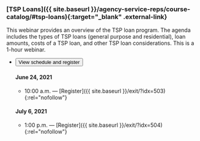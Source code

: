 ### [TSP Loans]({{ site.baseurl }}/agency-service-reps/course-catalog/#tsp-loans){:target="\_blank" .external-link}

This webinar provides an overview of the TSP loan program. The agenda includes the types of TSP loans (general purpose and residential), loan amounts, costs of a TSP loan, and other TSP loan considerations. This is a 1-hour webinar.

<ul class="usa-accordion">
<li>
  <button
    class="usa-accordion-button"
    aria-expanded="false"
    aria-controls="register-tsp-loans">
    View schedule and register
  </button>
<div id="register-tsp-loans" class="usa-accordion-content" markdown="1">

#### June 24, 2021

- 10:00 a.m. — [Register]({{ site.baseurl }}/exit/?idx=503){:rel="nofollow"}

#### July 6, 2021

- 1:00 p.m. — [Register]({{ site.baseurl }}/exit/?idx=504){:rel="nofollow"}

</div>
</li>
</ul>
